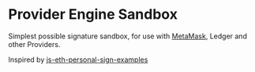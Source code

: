 # Provider Engine Sandbox

Simplest possible signature sandbox, for use with [MetaMask](https://metamask.io), Ledger and other Providers.

Inspired by [js-eth-personal-sign-examples](https://danfinlay.github.io/js-eth-personal-sign-examples/)
